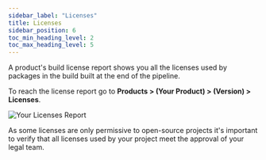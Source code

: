 ```yaml
---
sidebar_label: "Licenses"
title: Licenses
sidebar_position: 6
toc_min_heading_level: 2
toc_max_heading_level: 5
---
```


A product's build license report shows you all the licenses used by packages in the build built at the end of the pipeline. 

To reach the license report go to **Products > (Your Product) > (Version) > Licenses**.

![Your Licenses Report](/img/start/license-start.JPG)

As some licenses are only permissive to open-source projects it's important to verify that all licenses used by your project meet the approval of your legal team.
